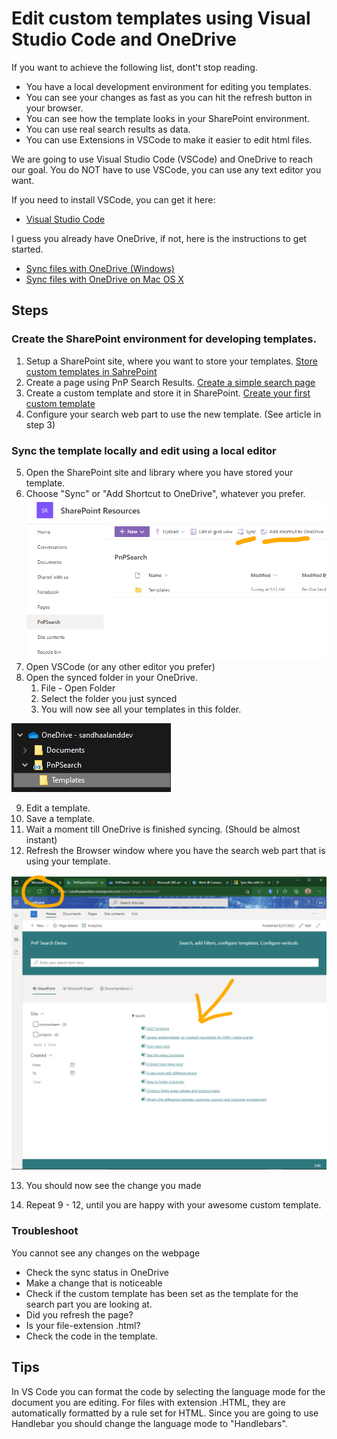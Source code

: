 # Edit custom templates using Visual Studio Code and OneDrive

If you want to achieve the following list, dont't stop reading.

- You have a local development environment for editing you templates.
- You can see your changes as fast as you can hit the refresh button in your browser.
- You can see how the template looks in your SharePoint environment.
- You can use real search results as data.
- You can use Extensions in VSCode to make it easier to edit html files.

We are going to use Visual Studio Code (VSCode) and OneDrive to reach our goal.
You do NOT have to use VSCode, you can use any text editor you want.

If you need to install VSCode, you can get it here:

- [Visual Studio Code](https://code.visualstudio.com/download)

I guess you already have OneDrive, if not, here is the instructions to get started.

- [Sync files with OneDrive (Windows)](https://support.microsoft.com/en-us/office/sync-files-with-onedrive-in-windows-615391c4-2bd3-4aae-a42a-858262e42a49)
- [Sync files with OneDrive on Mac OS X](https://support.microsoft.com/en-us/office/sync-files-with-onedrive-on-mac-os-x-d11b9f29-00bb-4172-be39-997da46f913f)

## Steps

### Create the SharePoint environment for developing templates.

1. Setup a SharePoint site, where you want to store your templates. [Store custom templates in SahrePoint](howto-store-custom-templates-in-sharepoint.md)
2. Create a page using PnP Search Results. [Create a simple search page](create-simple-search-page.md)
3. Create a custom template and store it in SharePoint. [Create your first custom template](create-your-first-custom-template.md)
4. Configure your search web part to use the new template. (See article in step 3)

### Sync the template locally and edit using a local editor

5. Open the SharePoint site and library where you have stored your template.
6. Choose "Sync" or "Add Shortcut to OneDrive", whatever you prefer.
   ![Sync or add Shortcut to OneDrive](assets/edit-templates-using-vscode-and-onedrive/sync-or-addshortcut-to-onedrive.png)
7. Open VSCode (or any other editor you prefer)
8. Open the synced folder in your OneDrive.
   1. File - Open Folder
   1. Select the folder you just synced
   1. You will now see all your templates in this folder.

![Open template folder in VS Code](assets/edit-templates-using-vscode-and-onedrive/open-template-folder-onedrive.png)

9. Edit a template.
10. Save a template.
11. Wait a moment till OneDrive is finished syncing. (Should be almost instant)
12. Refresh the Browser window where you have the search web part that is using your template.

![Refresh the page and see the result of your changes](assets/edit-templates-using-vscode-and-onedrive/refresh-search-page-and-see-result-of-changes.png)

13. You should now see the change you made

14. Repeat 9 - 12, until you are happy with your awesome custom template.

### Troubleshoot

You cannot see any changes on the webpage

- Check the sync status in OneDrive
- Make a change that is noticeable
- Check if the custom template has been set as the template for the search part you are looking at.
- Did you refresh the page?
- Is your file-extension .html?
- Check the code in the template.


## Tips
In VS Code you can format the code by selecting the language mode for the document you are editing. For files with extension .HTML, they are automatically formatted by a rule set for HTML.
Since you are going to use Handlebar you should change the language mode to "Handlebars".


